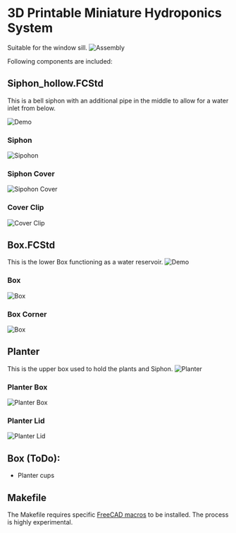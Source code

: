 # 3D Printable Miniature Hydroponics System
Suitable for the window sill.
![Assembly](https://github.com/tribeshouse/mini-hydroponics/raw/main/png/Assembly-Assembly.png)

Following components are included:

## Siphon_hollow.FCStd
This is a bell siphon with an additional pipe in the middle to allow for a water inlet from below.

![Demo](https://github.com/tribeshouse/mini-hydroponics/raw/main/png/Siphon_hollow-Demo.png)
### Siphon

![Sipohon](https://github.com/tribeshouse/mini-hydroponics/raw/main/png/Siphon_hollow-Siphon.png)

### Siphon Cover
![Sipohon Cover](https://github.com/tribeshouse/mini-hydroponics/raw/main/png/Siphon_hollow-Cover.png)

### Cover Clip
![Cover Clip](https://github.com/tribeshouse/mini-hydroponics/raw/main/png/Siphon_hollow-Cover_Clip.png)

## Box.FCStd
This is the lower Box functioning as a water reservoir.
![Demo](https://github.com/tribeshouse/mini-hydroponics/raw/main/png/Box-Demo.png)

### Box
![Box](https://github.com/tribeshouse/mini-hydroponics/raw/main/png/Box-Box.png)

### Box Corner
![Box](https://github.com/tribeshouse/mini-hydroponics/raw/main/png/Box-Corner.png)

## Planter
This is the upper box used to hold the plants and Siphon.
![Planter](https://github.com/tribeshouse/mini-hydroponics/raw/main/png/Planter-Demo.png)

### Planter Box
![Planter Box](https://github.com/tribeshouse/mini-hydroponics/raw/main/png/Planter-Box.png)

### Planter Lid
![Planter Lid](https://github.com/tribeshouse/mini-hydroponics/raw/main/png/Planter-Lid.png)

## Box (ToDo):
- Planter cups

## Makefile
The Makefile requires specific [FreeCAD macros](https://github.com/tribeshouse/FreeCAD-macros) to be installed. The process is highly experimental.
